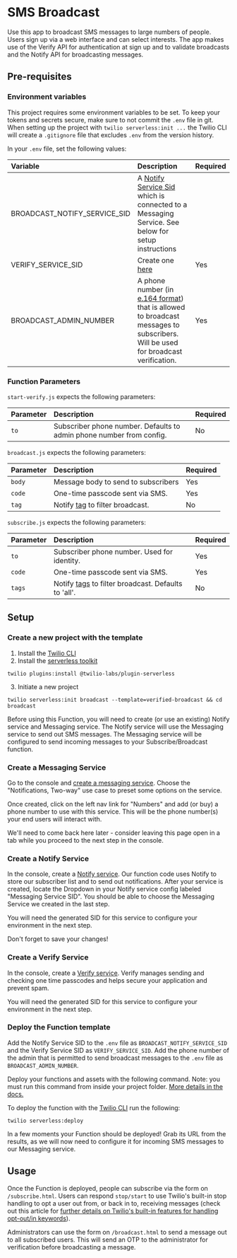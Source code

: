 # SMS Broadcast

Use this app to broadcast SMS messages to large numbers of people. Users sign up via a web interface and can select interests. The app makes use of the Verify API for authentication at sign up and to validate broadcasts and the Notify API for broadcasting messages.

## Pre-requisites

### Environment variables

This project requires some environment variables to be set. To keep your tokens and secrets secure, make sure to not commit the `.env` file in git. When setting up the project with `twilio serverless:init ...` the Twilio CLI will create a `.gitignore` file that excludes `.env` from the version history.

In your `.env` file, set the following values:

| Variable                     | Description                                                                                                                                                       | Required |
| :--------------------------- | :---------------------------------------------------------------------------------------------------------------------------------------------------------------- | :------- |
| BROADCAST_NOTIFY_SERVICE_SID | A [Notify Service Sid](https://www.twilio.com/console/notify/services) which is connected to a Messaging Service. See below for setup instructions      
| VERIFY_SERVICE_SID           | Create one [here](https://www.twilio.com/console/verify/services)                                                                | Yes      |
| BROADCAST_ADMIN_NUMBER       | A phone number (in [e.164 format](https://www.twilio.com/docs/glossary/what-e164)) that is allowed to broadcast messages to subscribers. Will be used for broadcast verification. | Yes      |

### Function Parameters

`start-verify.js` expects the following parameters:

| Parameter      | Description                                 | Required |
| :------------- | :------------------------------------------ | :------- |
| `to`       | Subscriber phone number. Defaults to admin phone number from config. | No  |

`broadcast.js` expects the following parameters:

| Parameter      | Description                                 | Required |
| :------------- | :------------------------------------------ | :------- |
| `body`     | Message body to send to subscribers             | Yes |
| `code`     | One-time passcode sent via SMS.                 | Yes |
| `tag`      | Notify [tag](https://www.twilio.com/docs/notify/api/notification-resource#create-a-notification-resource) to filter broadcast. | No |

`subscribe.js` expects the following parameters:

| Parameter      | Description                                 | Required |
| :------------- | :------------------------------------------ | :------- |
| `to`       | Subscriber phone number. Used for identity.     | Yes |
| `code`     | One-time passcode sent via SMS.                 | Yes |
| `tags`     | Notify [tags](https://www.twilio.com/docs/notify/api/notification-resource#create-a-notification-resource) to filter broadcast. Defaults to 'all'. | No |

## Setup

### Create a new project with the template

1. Install the [Twilio CLI](https://www.twilio.com/docs/twilio-cli/quickstart#install-twilio-cli)
2. Install the [serverless toolkit](https://www.twilio.com/docs/labs/serverless-toolkit/getting-started)

```shell
twilio plugins:install @twilio-labs/plugin-serverless
```

3. Initiate a new project

```
twilio serverless:init broadcast --template=verified-broadcast && cd broadcast
```

Before using this Function, you will need to create (or use an existing) Notify service and Messaging service. The Notify service will use the Messaging service to send out SMS messages. The Messaging service will be configured to send incoming messages to your Subscribe/Broadcast function.

### Create a Messaging Service

Go to the console and [create a messaging service](https://www.twilio.com/console/sms/services). Choose the "Notifications, Two-way" use case to preset some options on the service.

Once created, click on the left nav link for "Numbers" and add (or buy) a phone number to use with this service. This will be the phone number(s) your end users will interact with.

We'll need to come back here later - consider leaving this page open in a tab while you proceed to the next step in the console.

### Create a Notify Service

In the console, create a [Notify service](https://www.twilio.com/console/notify/services). Our function code uses Notify to store our subscriber list and to send out notifications. After your service is created, locate the Dropdown in your Notify service config labeled "Messaging Service SID". You should be able to choose the Messaging Service we created in the last step.

You will need the generated SID for this service to configure your environment in the next step.

Don't forget to save your changes!

### Create a Verify Service

In the console, create a [Verify service](https://www.twilio.com/console/verify/services). Verify manages sending and checking one time passcodes and helps secure your application and prevent spam.

You will need the generated SID for this service to configure your environment in the next step.

### Deploy the Function template

Add the Notify Service SID to the `.env` file as `BROADCAST_NOTIFY_SERVICE_SID` and the Verify Service SID as `VERIFY_SERVICE_SID`. Add the phone number of the admin that is permitted to send broadcast messages to the `.env` file as `BROADCAST_ADMIN_NUMBER`.

Deploy your functions and assets with the following command. Note: you must run this command from inside your project folder. [More details in the docs.](https://www.twilio.com/docs/labs/serverless-toolkit)

To deploy the function with the [Twilio CLI](https://www.twilio.com/docs/twilio-cli/quickstart) run the following:

```
twilio serverless:deploy
```

In a few moments your Function should be deployed! Grab its URL from the results, as we will now need to configure it for incoming SMS messages to our Messaging service.

## Usage

Once the Function is deployed, people can subscribe via the form on `/subscribe.html`. Users can respond `stop/start` to use Twilio's built-in stop handling to opt a user out from, or back in to, receiving messages (check out this article for [further details on Twilio's built-in features for handling opt-out/in keywords](https://support.twilio.com/hc/en-us/articles/223134027-Twilio-support-for-opt-out-keywords-SMS-STOP-filtering-)).

Administrators can use the form on `/broadcast.html` to send a message out to all subscribed users. This will send an OTP to the administrator for verification before broadcasting a message.  
